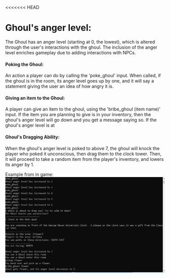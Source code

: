 <<<<<<< HEAD
# Ghoul's anger level:
The Ghoul has an anger level (starting at 0, the lowest), 
which is altered through the user's interactions with the ghoul.
The inclusion of the anger level enriches gameplay due to adding
interactions with NPCs.
#### Poking the Ghoul:
An action a player can do by calling the 'poke_ghoul' input. 
When called, if the ghoul is in the room, its anger level goes up by one, 
and it will say a statement giving the user an idea of how angry it is.
#### Giving an item to the Ghoul:
A player can give an item to the ghoul, using the 'bribe_ghoul (item name)' input. 
If the item you are planning to give is in your inventory, 
then the ghoul's anger level will go down and you get a message saying so.
If the ghoul's anger level is at 
#### Ghoul's Dragging Ability:
When the ghoul's anger level is poked to above 7, 
the ghoul will knock the player who poked it unconscious, 
then drag them to the clock tower. 
Then, it will proceed to take a random item
from the player's inventory, and lowers its anger by 1.

Example from in game: ![Ghoul Anger Manipulation](./screenshotreadme.PNG)
